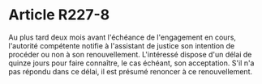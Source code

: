 # Article R227-8

Au plus tard deux mois avant l'échéance de l'engagement en cours, l'autorité compétente notifie à l'assistant de justice son intention de procéder ou non à son renouvellement. L'intéressé dispose d'un délai de quinze jours pour faire connaître, le cas échéant, son acceptation. S'il n'a pas répondu dans ce délai, il est présumé renoncer à ce renouvellement.
